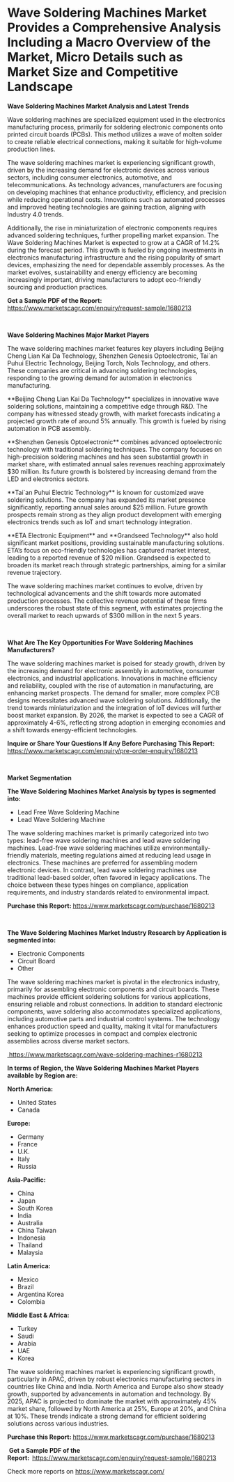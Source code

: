 <p><h1>Wave Soldering Machines Market Provides a Comprehensive Analysis Including a Macro Overview of the Market, Micro Details such as Market Size and Competitive Landscape</h1></p><p><strong>Wave Soldering Machines Market Analysis and Latest Trends</strong></p>
<p><p>Wave soldering machines are specialized equipment used in the electronics manufacturing process, primarily for soldering electronic components onto printed circuit boards (PCBs). This method utilizes a wave of molten solder to create reliable electrical connections, making it suitable for high-volume production lines.</p><p>The wave soldering machines market is experiencing significant growth, driven by the increasing demand for electronic devices across various sectors, including consumer electronics, automotive, and telecommunications. As technology advances, manufacturers are focusing on developing machines that enhance productivity, efficiency, and precision while reducing operational costs. Innovations such as automated processes and improved heating technologies are gaining traction, aligning with Industry 4.0 trends.</p><p>Additionally, the rise in miniaturization of electronic components requires advanced soldering techniques, further propelling market expansion. The Wave Soldering Machines Market is expected to grow at a CAGR of 14.2% during the forecast period. This growth is fueled by ongoing investments in electronics manufacturing infrastructure and the rising popularity of smart devices, emphasizing the need for dependable assembly processes. As the market evolves, sustainability and energy efficiency are becoming increasingly important, driving manufacturers to adopt eco-friendly sourcing and production practices.</p></p>
<p><strong>Get a Sample PDF of the Report:&nbsp;</strong> <a href="https://www.marketscagr.com/enquiry/request-sample/1680213?utm_campaign=2733&utm_medium=2&utm_source=Github&utm_content=ia&utm_term=25032025&utm_id=wave-soldering-machines">https://www.marketscagr.com/enquiry/request-sample/1680213</a></p>
<p>&nbsp;</p>
<p><strong>Wave Soldering Machines Major Market Players</strong></p>
<p><p>The wave soldering machines market features key players including Beijing Cheng Lian Kai Da Technology, Shenzhen Genesis Optoelectronic, Tai`an Puhui Electric Technology, Beijing Torch, Nols Technology, and others. These companies are critical in advancing soldering technologies, responding to the growing demand for automation in electronics manufacturing.</p><p>**Beijing Cheng Lian Kai Da Technology** specializes in innovative wave soldering solutions, maintaining a competitive edge through R&D. The company has witnessed steady growth, with market forecasts indicating a projected growth rate of around 5% annually. This growth is fueled by rising automation in PCB assembly.</p><p>**Shenzhen Genesis Optoelectronic** combines advanced optoelectronic technology with traditional soldering techniques. The company focuses on high-precision soldering machines and has seen substantial growth in market share, with estimated annual sales revenues reaching approximately $30 million. Its future growth is bolstered by increasing demand from the LED and electronics sectors.</p><p>**Tai`an Puhui Electric Technology** is known for customized wave soldering solutions. The company has expanded its market presence significantly, reporting annual sales around $25 million. Future growth prospects remain strong as they align product development with emerging electronics trends such as IoT and smart technology integration.</p><p>**ETA Electronic Equipment** and **Grandseed Technology** also hold significant market positions, providing sustainable manufacturing solutions. ETA’s focus on eco-friendly technologies has captured market interest, leading to a reported revenue of $20 million. Grandseed is expected to broaden its market reach through strategic partnerships, aiming for a similar revenue trajectory.</p><p>The wave soldering machines market continues to evolve, driven by technological advancements and the shift towards more automated production processes. The collective revenue potential of these firms underscores the robust state of this segment, with estimates projecting the overall market to reach upwards of $300 million in the next 5 years.</p></p>
<p>&nbsp;</p>
<p><strong>What Are The Key Opportunities For Wave Soldering Machines Manufacturers?</strong></p>
<p><p>The wave soldering machines market is poised for steady growth, driven by the increasing demand for electronic assembly in automotive, consumer electronics, and industrial applications. Innovations in machine efficiency and reliability, coupled with the rise of automation in manufacturing, are enhancing market prospects. The demand for smaller, more complex PCB designs necessitates advanced wave soldering solutions. Additionally, the trend towards miniaturization and the integration of IoT devices will further boost market expansion. By 2026, the market is expected to see a CAGR of approximately 4-6%, reflecting strong adoption in emerging economies and a shift towards energy-efficient technologies.</p></p>
<p><strong>Inquire or Share Your Questions If Any Before Purchasing This Report:</strong> <a href="https://www.marketscagr.com/enquiry/pre-order-enquiry/1680213?utm_campaign=2733&utm_medium=2&utm_source=Github&utm_content=ia&utm_term=25032025&utm_id=wave-soldering-machines">https://www.marketscagr.com/enquiry/pre-order-enquiry/1680213</a></p>
<p>&nbsp;</p>
<p><strong>Market Segmentation</strong></p>
<p><strong>The Wave Soldering Machines Market Analysis by types is segmented into:</strong></p>
<p><ul><li>Lead Free Wave Soldering Machine</li><li>Lead Wave Soldering Machine</li></ul></p>
<p><p>The wave soldering machines market is primarily categorized into two types: lead-free wave soldering machines and lead wave soldering machines. Lead-free wave soldering machines utilize environmentally-friendly materials, meeting regulations aimed at reducing lead usage in electronics. These machines are preferred for assembling modern electronic devices. In contrast, lead wave soldering machines use traditional lead-based solder, often favored in legacy applications. The choice between these types hinges on compliance, application requirements, and industry standards related to environmental impact.</p></p>
<p><strong>Purchase this Report:&nbsp;</strong><a href="https://www.marketscagr.com/purchase/1680213?utm_campaign=2733&utm_medium=2&utm_source=Github&utm_content=ia&utm_term=25032025&utm_id=wave-soldering-machines">https://www.marketscagr.com/purchase/1680213</a></p>
<p>&nbsp;</p>
<p><strong>The Wave Soldering Machines Market Industry Research by Application is segmented into:</strong></p>
<p><ul><li>Electronic Components</li><li>Circuit Board</li><li>Other</li></ul></p>
<p><p>The wave soldering machines market is pivotal in the electronics industry, primarily for assembling electronic components and circuit boards. These machines provide efficient soldering solutions for various applications, ensuring reliable and robust connections. In addition to standard electronic components, wave soldering also accommodates specialized applications, including automotive parts and industrial control systems. The technology enhances production speed and quality, making it vital for manufacturers seeking to optimize processes in compact and complex electronic assemblies across diverse market sectors.</p></p>
<p><a href="https://www.marketscagr.com/wave-soldering-machines-r1680213?utm_campaign=2733&utm_medium=2&utm_source=Github&utm_content=ia&utm_term=25032025&utm_id=wave-soldering-machines">&nbsp;https://www.marketscagr.com/wave-soldering-machines-r1680213</a></p>
<p><strong>In terms of Region, the Wave Soldering Machines Market Players available by Region are:</strong></p>
<p>
    <p> <strong> North America: </strong>
        <ul>
            <li>United States</li>
            <li>Canada</li>
        </ul>
        </p> 
    <p> <strong> Europe: </strong>
        <ul>
            <li>Germany</li>
            <li>France</li>
            <li>U.K.</li>
            <li>Italy</li>
            <li>Russia</li>
        </ul>
        </p> 
    <p> <strong> Asia-Pacific: </strong>
        <ul>
            <li>China</li>
            <li>Japan</li>
            <li>South Korea</li>
            <li>India</li>
            <li>Australia</li>
            <li>China Taiwan</li>
            <li>Indonesia</li>
            <li>Thailand</li>
            <li>Malaysia</li>
        </ul>
        </p> 
    <p> <strong> Latin America: </strong>
        <ul>
            <li>Mexico</li>
            <li>Brazil</li>
            <li>Argentina Korea</li>
            <li>Colombia</li>
        </ul>
        </p> 
    <p> <strong> Middle East & Africa: </strong>
        <ul>
            <li>Turkey</li>
            <li>Saudi</li>
            <li>Arabia</li>
            <li>UAE</li>
            <li>Korea</li>
        </ul>
    </p>
    </p>
<p><p>The wave soldering machines market is experiencing significant growth, particularly in APAC, driven by robust electronics manufacturing sectors in countries like China and India. North America and Europe also show steady growth, supported by advancements in automation and technology. By 2025, APAC is projected to dominate the market with approximately 45% market share, followed by North America at 25%, Europe at 20%, and China at 10%. These trends indicate a strong demand for efficient soldering solutions across various industries.</p></p>
<p><strong>Purchase this Report: </strong><a href="https://www.marketscagr.com/purchase/1680213?utm_campaign=2733&utm_medium=2&utm_source=Github&utm_content=ia&utm_term=25032025&utm_id=wave-soldering-machines">https://www.marketscagr.com/purchase/1680213</a></p>
<p>&nbsp;<strong>Get a Sample PDF of the Report:&nbsp;&nbsp;</strong><a href="https://www.marketscagr.com/enquiry/request-sample/1680213?utm_campaign=2733&utm_medium=2&utm_source=Github&utm_content=ia&utm_term=25032025&utm_id=wave-soldering-machines">https://www.marketscagr.com/enquiry/request-sample/1680213</a></p>
<p><strong></strong></p>
<p>Check more reports on <a href="https://www.marketscagr.com/?utm_campaign=2733&utm_medium=2&utm_source=Github&utm_content=ia&utm_term=25032025&utm_id=wave-soldering-machines">https://www.marketscagr.com/</a></p>